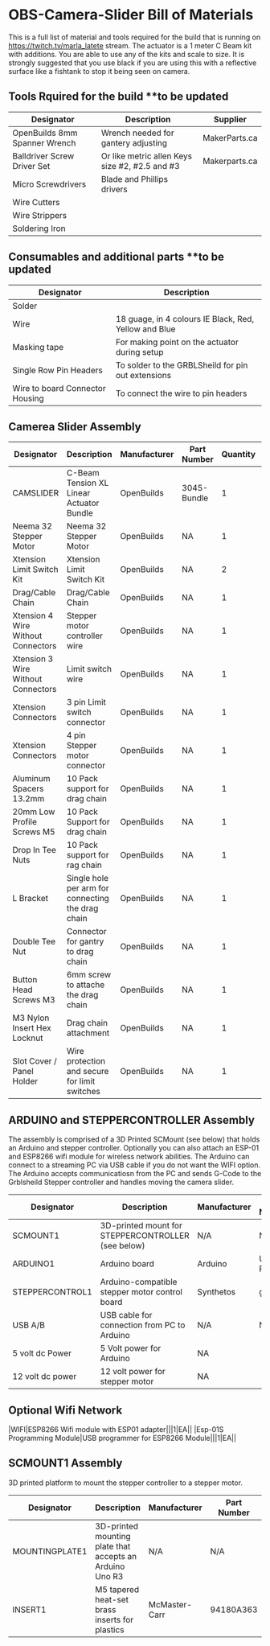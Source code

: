 # OBS-Camera-Slider Bill of Materials

This is a full list of material and tools required for the build that is running on https://twitch.tv/marla_latete stream. The actuator is a 1 meter C Beam kit with additions. You are able to use any of the kits and scale to size. 
It is strongly suggested that you use black if you are using this with a reflective surface like a fishtank to stop it being seen on camera.

## Tools Rquired for the build **to be updated

|Designator|Description|Supplier|
|---|---|---|
|OpenBuilds 8mm Spanner Wrench|Wrench needed for gantery adjusting|MakerParts.ca|
|Balldriver Screw Driver Set|Or like metric allen Keys size #2, #2.5 and #3|Makerparts.ca|
|Micro Screwdrivers|Blade and Phillips drivers|  
|Wire Cutters|||
|Wire Strippers|||
|Soldering Iron|||

## Consumables and additional parts **to be updated

|Designator|Description|
|---|---|
|Solder|| 
|Wire|18 guage, in 4 colours IE Black, Red, Yellow and Blue|
|Masking tape|For making point on the actuator during setup| 
|Single Row Pin Headers|To solder to the GRBLSheild for pin out extensions|
|Wire to board Connector Housing|To connect the wire to pin headers|

## Camerea Slider Assembly
|Designator|Description|Manufacturer|Part Number|Quantity|Unit of Measure|Supplier|
|---|---|---|---|---|---|---|
|CAMSLIDER|C-Beam Tension XL Linear Actuator Bundle|OpenBuilds|3045-Bundle|1|EA|Makerparts.ca|
|Neema 32 Stepper Motor|Neema 32 Stepper Motor|OpenBuilds|NA|1|EA|Makerparts.ca|
|Xtension Limit Switch Kit|Xtension Limit Switch Kit|OpenBuilds|NA|2|EA|Makerparts.ca|
|Drag/Cable Chain|Drag/Cable Chain|OpenBuilds|NA|1|EA|Makerparts.ca|
|Xtension 4 Wire Without Connectors|Stepper motor controller wire|OpenBuilds|NA|1|EA|Makerparts.ca|
|Xtension 3 Wire Without Connectors|Limit switch wire|OpenBuilds|NA|1|EA|Makerparts.ca|
|Xtension Connectors|3 pin Limit switch connector|OpenBuilds|NA|1|EA|Makerparts.ca|
|Xtension Connectors|4 pin Stepper motor connector|OpenBuilds|NA|1|EA|makerparts.ca|
|Aluminum Spacers 13.2mm|10 Pack support for drag chain|OpenBuilds|NA|1|10 pack|Makerparts.ca|
|20mm Low Profile Screws M5|10 Pack Support for drag chain|OpenBuilds|NA|1|10 Pack|Makerparts.ca|
|Drop In Tee Nuts|10 Pack support for rag chain|OpenBuilds|NA|1|10 pack|Markerparts.ca|
|L Bracket|Single hole per arm for connecting the drag chain|OpenBuilds|NA|1|EA|Markerparts.ca|
|Double Tee Nut|Connector for gantry to drag chain|OpenBuilds|NA|1|EA|Markerparts.ca|
|Button Head Screws M3|6mm screw to attache the drag chain|OpenBuilds|NA|1|EA|Makerparts.ca|
|M3 Nylon Insert Hex Locknut|Drag chain attachment|OpenBuilds|NA|1|EA|Makerparts.ca|
|Slot Cover / Panel Holder|Wire protection and secure for limit switches|OpenBuilds|NA|1|EA|Makerparts.ca| 


## ARDUINO and STEPPERCONTROLLER Assembly
The assembly is comprised of a 3D Printed SCMount (see below) that holds an Arduino and stepper controller. Optionally you can also attach an ESP-01 and ESP8266 wifi module for wireless network abilities. The Arduino can connect to a streaming PC via USB cable if you do not want the WIFI option. The Arduino accepts communicatiosn from the PC and sends G-Code to the Grblsheild Stepper controller and handles moving the camera slider.

|Designator|Description|Manufacturer|Part Number|Quantity|Unit of Measure|Supplier|
|---|---|---|---|---|---|---|
|SCMOUNT1|3D-printed mount for STEPPERCONTROLLER (see below)|N/A|N/A|1|EA|Sub-Assembly|
|ARDUINO1|Arduino board|Arduino|Uno Rev3|1|EA|Digikey|
|STEPPERCONTROL1|Arduino-compatible stepper motor control board|Synthetos|gShield|1|EA|Digikey.ca|
|USB A/B|USB cable for connection from PC to Arduino|N/A|N/A|1|EA||
|5 volt dc Power|5 Volt power for Arduino|NA||1|EA||
|12 volt dc power|12 volt power for stepper motor|NA||1|EA||  

## Optional Wifi Network 
|WIFI|ESP8266 Wifi module with ESP01 adapter|||1|EA||
|Esp-01S Programming Module|USB programmer for ESP8266 Module|||1|EA|| 

## SCMOUNT1 Assembly
3D printed platform to mount the stepper controller to a stepper motor.

|Designator|Description|Manufacturer|Part Number|Quantity|Unit of Measure|Supplier|
|---|---|---|---|---|---|---|
|MOUNTINGPLATE1|3D-printed mounting plate that accepts an Arduino Uno R3|N/A|N/A|1|EA|See hardware folder|
|INSERT1|M5 tapered heat-set brass inserts for plastics|McMaster-Carr|94180A363|4|EA|Makerparts.ca|

